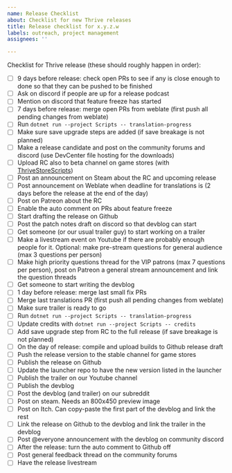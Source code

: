 ```yaml
---
name: Release Checklist
about: Checklist for new Thrive releases
title: Release checklist for x.y.z.w
labels: outreach, project management
assignees: ''

---
```


Checklist for Thrive release (these should roughly happen in order):

- [ ] 9 days before release: check open PRs to see if any is close enough to done so that they can be pushed to be finished
- [ ] Ask on discord if people are up for a release podcast
- [ ] Mention on discord that feature freeze has started
- [ ] 7 days before release: merge open PRs from weblate (first push all pending changes from weblate)
- [ ] Run `dotnet run --project Scripts -- translation-progress`
- [ ] Make sure save upgrade steps are added (if save breakage is not planned)
- [ ] Make a release candidate and post on the community forums and discord (use DevCenter file hosting for the downloads)
- [ ] Upload RC also to beta channel on game stores (with [ThriveStoreScripts](https://github.com/Revolutionary-Games/ThriveStoreScripts))
- [ ] Post an announcement on Steam about the RC and upcoming release
- [ ] Post announcement on Weblate when deadline for translations is (2 days before the release at the end of the day)
- [ ] Post on Patreon about the RC
- [ ] Enable the auto comment on PRs about feature freeze
- [ ] Start drafting the release on Github
- [ ] Post the patch notes draft on discord so that devblog can start
- [ ] Get someone (or our usual trailer guy) to start working on a trailer
- [ ] Make a livestream event on Youtube if there are probably enough people for it. Optional: make pre-stream questions for general audience (max 3 questions per person)
- [ ] Make high priority questions thread for the VIP patrons (max 7 questions per person), post on Patreon a general stream announcement and link the question threads
- [ ] Get someone to start writing the devblog
- [ ] 1 day before release: merge last small fix PRs
- [ ] Merge last translations PR (first push all pending changes from weblate)
- [ ] Make sure trailer is ready to go
- [ ] Run `dotnet run --project Scripts -- translation-progress`
- [ ] Update credits with `dotnet run --project Scripts -- credits`
- [ ] Add save upgrade step from RC to the full release (if save breakage is not planned)
- [ ] On the day of release: compile and upload builds to Github release draft
- [ ] Push the release version to the stable channel for game stores
- [ ] Publish the release on Github
- [ ] Update the launcher repo to have the new version listed in the launcher
- [ ] Publish the trailer on our Youtube channel
- [ ] Publish the devblog
- [ ] Post the devblog (and trailer) on our subreddit
- [ ] Post on steam. Needs an 800x450 preview image
- [ ] Post on Itch. Can copy-paste the first part of the devblog and link the rest
- [ ] Link the release on Github to the devblog and link the trailer in the devblog
- [ ] Post @everyone announcement with the devblog on community discord
- [ ] After the release: turn the auto comment to Github off
- [ ] Post general feedback thread on the community forums
- [ ] Have the release livestream
